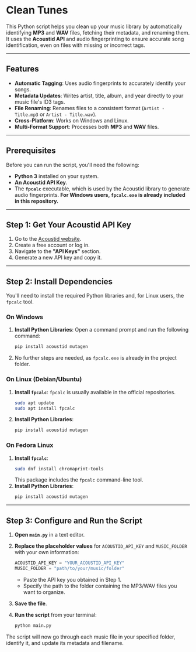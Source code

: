 # Clean Tunes

This Python script helps you clean up your music library by automatically identifying **MP3** and **WAV** files, fetching their metadata, and renaming them. It uses the **Acoustid API** and audio fingerprinting to ensure accurate song identification, even on files with missing or incorrect tags.

---

## Features

- **Automatic Tagging**: Uses audio fingerprints to accurately identify your songs.
- **Metadata Updates**: Writes artist, title, album, and year directly to your music file's ID3 tags.
- **File Renaming**: Renames files to a consistent format (`Artist - Title.mp3` or `Artist - Title.wav`).
- **Cross-Platform**: Works on Windows and Linux.
- **Multi-Format Support**: Processes both **MP3** and **WAV** files.

---

## Prerequisites

Before you can run the script, you'll need the following:

- **Python 3** installed on your system.
- **An Acoustid API Key**.
- The **`fpcalc`** executable, which is used by the Acoustid library to generate audio fingerprints. **For Windows users, `fpcalc.exe` is already included in this repository.**

---

## Step 1: Get Your Acoustid API Key

1.  Go to the [Acoustid website](https://acoustid.org/).
2.  Create a free account or log in.
3.  Navigate to the **"API Keys"** section.
4.  Generate a new API key and copy it.

---

## Step 2: Install Dependencies

You'll need to install the required Python libraries and, for Linux users, the `fpcalc` tool.

### On Windows

1.  **Install Python Libraries**: Open a command prompt and run the following command:
    ```bash
    pip install acoustid mutagen
    ```
2.  No further steps are needed, as `fpcalc.exe` is already in the project folder.

### On Linux (Debian/Ubuntu)

1.  **Install `fpcalc`**: `fpcalc` is usually available in the official repositories.
    ```bash
    sudo apt update
    sudo apt install fpcalc
    ```
2.  **Install Python Libraries**:
    ```bash
    pip install acoustid mutagen
    ```

### On Fedora Linux

1.  **Install `fpcalc`**:
    ```bash
    sudo dnf install chromaprint-tools
    ```
    This package includes the `fpcalc` command-line tool.
2.  **Install Python Libraries**:
    ```bash
    pip install acoustid mutagen
    ```

---

## Step 3: Configure and Run the Script

1.  **Open `main.py`** in a text editor.
2.  **Replace the placeholder values** for `ACOUSTID_API_KEY` and `MUSIC_FOLDER` with your own information:

    ```python
    ACOUSTID_API_KEY = "YOUR_ACOUSTID_API_KEY"
    MUSIC_FOLDER = "path/to/your/music/folder"
    ```

    - Paste the API key you obtained in Step 1.
    - Specify the path to the folder containing the MP3/WAV files you want to organize.

3.  **Save the file**.
4.  **Run the script** from your terminal:
    ```bash
    python main.py
    ```

The script will now go through each music file in your specified folder, identify it, and update its metadata and filename.
